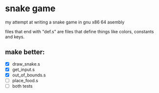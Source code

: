 # snake game
my attempt at writing a snake game in gnu x86 64 asembly

files that end with "def.s" are files that define things like colors, constants and keys.

## make better:

- [x] draw_snake.s
- [x] get_input.s
- [x] out_of_bounds.s
- [ ] place_food.s
- [ ] both tests
